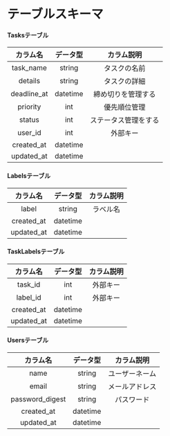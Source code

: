 # テーブルスキーマ

#### Tasksテーブル
|カラム名|データ型|カラム説明|
|:---:|:---:|:---:|
|task_name|string|タスクの名前|
|details|string|タスクの詳細|
|deadline_at|datetime|締め切りを管理する|
|priority|int|優先順位管理|
|status|int|ステータス管理をする|
|user_id|int|外部キー|
|created_at|datetime| |
|updated_at|datetime| |

#### Labelsテーブル
|カラム名|データ型|カラム説明|
|:---:|:---:|:---:|
|label|string|ラベル名|
|created_at|datetime| |
|updated_at|datetime| |

#### TaskLabelsテーブル
|カラム名|データ型|カラム説明|
|:---:|:---:|:---:|
|task_id|int|外部キー|
|label_id|int|外部キー|
|created_at|datetime| |
|updated_at|datetime| |

#### Usersテーブル
|カラム名|データ型|カラム説明|
|:---:|:---:|:---:|
|name|string|ユーザーネーム|
|email|string|メールアドレス|
|password_digest|string|パスワード|
|created_at|datetime| |
|updated_at|datetime| |
